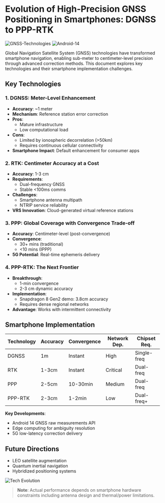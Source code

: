 # Evolution of High-Precision GNSS Positioning in Smartphones: DGNSS to PPP-RTK

![GNSS-Technologies](https://img.shields.io/badge/GNSS-DGNSS%7CRTK%7CPPP%7CPPP--RTK-blue) 
![Android-14](https://img.shields.io/badge/Android-14%20GNSS%20API-green)

Global Navigation Satellite System (GNSS) technologies have transformed smartphone navigation, enabling sub-meter to centimeter-level precision through advanced correction methods. This document explores key technologies and their smartphone implementation challenges.

## Key Technologies

### 1. DGNSS: Meter-Level Enhancement
- **Accuracy**: ~1 meter
- **Mechanism**: Reference station error correction
- **Pros**: 
  - Mature infrastructure
  - Low computational load
- **Cons**: 
  - Limited by ionospheric decorrelation (>50km)
  - Requires continuous cellular connectivity
- **Smartphone Impact**: Default enhancement for consumer apps

### 2. RTK: Centimeter Accuracy at a Cost
- **Accuracy**: 1-3 cm
- **Requirements**:
  - Dual-frequency GNSS
  - Stable <100ms comms
- **Challenges**:
  - Smartphone antenna multipath
  - NTRIP service reliability
- **VRS Innovation**: Cloud-generated virtual reference stations

### 3. PPP: Global Coverage with Convergence Trade-off
- **Accuracy**: Centimeter-level (post-convergence)
- **Convergence**: 
  - 30+ mins (traditional)
  - <10 mins (IPPP)
- **5G Potential**: Real-time ephemeris delivery

### 4. PPP-RTK: The Next Frontier
- **Breakthrough**: 
  - 1-min convergence
  - 2-3 cm dynamic accuracy
- **Implementation**:
  - Snapdragon 8 Gen2 demo: 3.8cm accuracy
  - Requires dense regional networks
- **Advantage**: Works with intermittent connectivity

## Smartphone Implementation

| Technology | Accuracy | Convergence | Network Dep. | Chipset Req. |
|------------|----------|-------------|--------------|--------------|
| DGNSS      | 1m       | Instant     | High         | Single-freq  |
| RTK        | 1-3cm    | Instant     | Critical     | Dual-freq    |
| PPP        | 2-5cm    | 10-30min    | Medium       | Dual-freq    |
| PPP-RTK    | 2-3cm    | 1-2min      | Low          | Dual-freq+   |

**Key Developments**:
- Android 14 GNSS raw measurements API
- Edge computing for ambiguity resolution
- 5G low-latency correction delivery

## Future Directions
- LEO satellite augmentation
- Quantum inertial navigation
- Hybridized positioning systems

![Tech Evolution](https://via.placeholder.com/600x200?text=DGNSS+-+RTK+-+PPP+-+PPP-RTK+Evolution)

> **Note**: Actual performance depends on smartphone hardware constraints including antenna design and thermal/power limitations.
